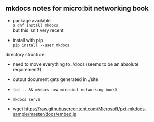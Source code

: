 ## mkdocs notes for micro:bit networking book

- package available  
`$ dnf install mkdocs`  
but this isn't very recent

- install with pip  
```pip install --user mkdocs```

directory structure:

- need to move everything to ./docs (seems to be an absolute requirement!)
- output document gets generated in ./site

- `(cd .. && mkdocs new microbit-networking-book)`
- `mkdocs serve`


- wget https://raw.githubusercontent.com/Microsoft/pxt-mkdocs-sample/master/docs/embed.js
